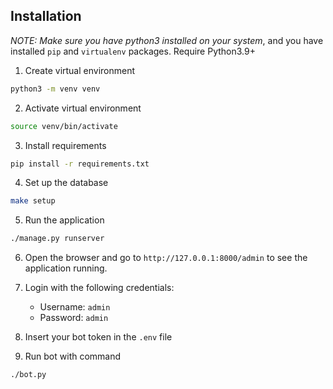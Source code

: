 ## Installation

_NOTE: Make sure you have python3 installed on your system_, and you have installed `pip` and `virtualenv` packages.
Require Python3.9+

1. Create virtual environment

```bash
python3 -m venv venv
```

2. Activate virtual environment

```bash
source venv/bin/activate
```

3. Install requirements

```bash
pip install -r requirements.txt
```

4. Set up the database

```bash
make setup
```

5. Run the application

```bash
./manage.py runserver
```

6. Open the browser and go to `http://127.0.0.1:8000/admin` to see the application running.


7. Login with the following credentials:
    - Username: `admin`
    - Password: `admin`


8. Insert your bot token in the `.env` file


9. Run bot with command

```bash
./bot.py
```